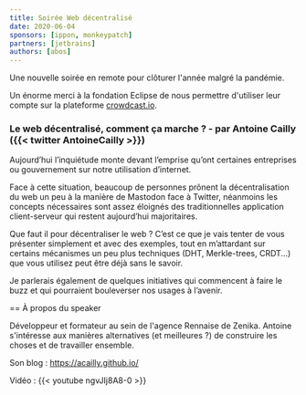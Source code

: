 ```yaml
---
title: Soirée Web décentralisé
date: 2020-06-04
sponsors: [ippon, monkeypatch]
partners: [jetbrains]
authors: [abos]
---
```


Une nouvelle soirée en remote pour clôturer l'année malgré la pandémie.

Un énorme merci à la fondation Eclipse de nous permettre d'utiliser leur compte
sur la plateforme [crowdcast.io](https://www.crowdcast.io/jakarta4jugs).

### Le web décentralisé, comment ça marche ? - par Antoine Cailly ({{< twitter AntoineCailly >}})

Aujourd’hui l’inquiétude monte devant l’emprise qu’ont certaines entreprises ou gouvernement sur notre utilisation d’internet.

Face à cette situation, beaucoup de personnes prônent la décentralisation du web un peu à la manière de Mastodon face à Twitter, néanmoins les concepts nécessaires sont assez éloignés des traditionnelles application client-serveur qui restent aujourd’hui majoritaires.

Que faut il pour décentraliser le web ? C’est ce que je vais tenter de vous présenter simplement et avec des exemples, tout en m’attardant sur certains mécanismes un peu plus techniques (DHT, Merkle-trees, CRDT...) que vous utilisez peut être déjà sans le savoir.

Je parlerais également de quelques initiatives qui commencent à faire le buzz et qui pourraient bouleverser nos usages à l’avenir.

== À propos du speaker

Développeur et formateur au sein de l'agence Rennaise de Zenika. Antoine s'intéresse aux manières alternatives (et meilleures ?) de construire les choses et de travailler ensemble.

Son blog : https://acailly.github.io/

Vidéo : {{< youtube ngvJIj8A8-0 >}}
